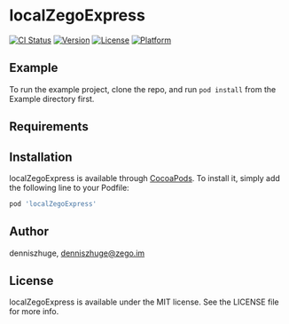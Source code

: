 # localZegoExpress

[![CI Status](https://img.shields.io/travis/denniszhuge/localZegoExpress.svg?style=flat)](https://travis-ci.org/denniszhuge/localZegoExpress)
[![Version](https://img.shields.io/cocoapods/v/localZegoExpress.svg?style=flat)](https://cocoapods.org/pods/localZegoExpress)
[![License](https://img.shields.io/cocoapods/l/localZegoExpress.svg?style=flat)](https://cocoapods.org/pods/localZegoExpress)
[![Platform](https://img.shields.io/cocoapods/p/localZegoExpress.svg?style=flat)](https://cocoapods.org/pods/localZegoExpress)

## Example

To run the example project, clone the repo, and run `pod install` from the Example directory first.

## Requirements

## Installation

localZegoExpress is available through [CocoaPods](https://cocoapods.org). To install
it, simply add the following line to your Podfile:

```ruby
pod 'localZegoExpress'
```

## Author

denniszhuge, denniszhuge@zego.im

## License

localZegoExpress is available under the MIT license. See the LICENSE file for more info.
